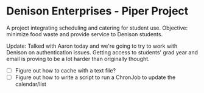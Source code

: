 # Denison Enterprises - Piper Project
A project integrating scheduling and catering for student use.
Objective: minimize food waste and provide service to Denison students.

Update: Talked with Aaron today and we're going to try to work with Denison on authentication issues. Getting access to students' grad year and email is proving to be a lot harder than originally thought.

- [ ] Figure out how to cache with a text file?
- [ ] Figure out how to write a script to run a ChronJob to update the calendar/list
